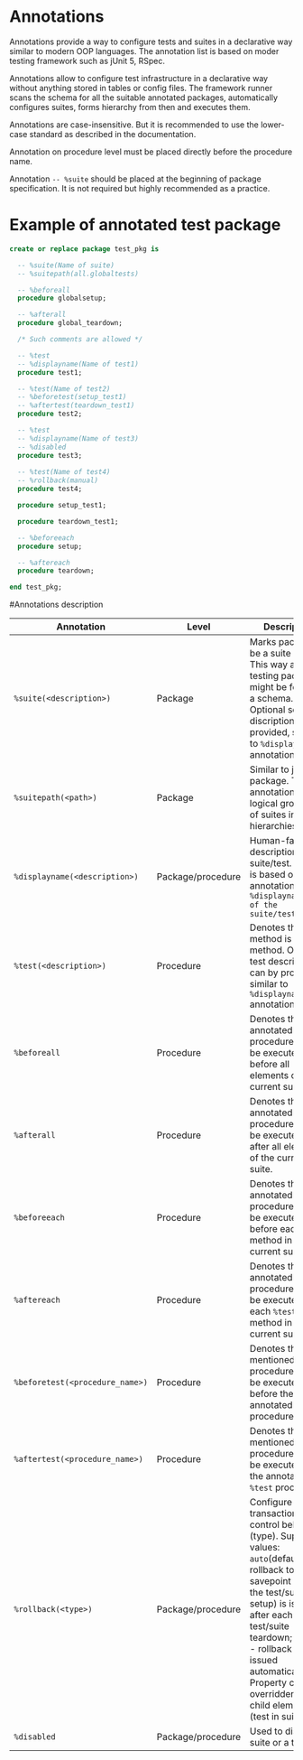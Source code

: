 # Annotations

Annotations provide a way to configure tests and suites in a declarative way similar to modern OOP languages.
The annotation list is based on moder testing framework such as jUnit 5, RSpec.

Annotations allow to configure test infrastructure in a declarative way without anything stored in tables or config files. The framework runner scans the schema for all the suitable annotated packages, automatically configures suites, forms hierarchy from then and executes them.

Annotations are case-insensitive. But it is recommended to use the lower-case standard as described in the documentation.

Annotation on procedure level must be placed directly before the procedure name.

Annotation `-- %suite` should be placed at the beginning of package specification. It is not required but highly recommended as a practice.

# Example of annotated test package

```sql
create or replace package test_pkg is

  -- %suite(Name of suite)
  -- %suitepath(all.globaltests)

  -- %beforeall
  procedure globalsetup;

  -- %afterall
  procedure global_teardown;

  /* Such comments are allowed */

  -- %test
  -- %displayname(Name of test1)
  procedure test1;

  -- %test(Name of test2)
  -- %beforetest(setup_test1)
  -- %aftertest(teardown_test1)
  procedure test2;

  -- %test
  -- %displayname(Name of test3)
  -- %disabled
  procedure test3;
  
  -- %test(Name of test4)
  -- %rollback(manual)
  procedure test4;

  procedure setup_test1;

  procedure teardown_test1;

  -- %beforeeach
  procedure setup;

  -- %aftereach
  procedure teardown;

end test_pkg;
```

#Annotations description

| Annotation |Level| Description |
| --- | --- | --- |
| `%suite(<description>)` | Package | Marks package to be a suite of tests This way all testing packages might be found in a schema. Optional schema discription can by provided, similar to `%displayname` annotation. |
| `%suitepath(<path>)` | Package | Similar to java package. The annotation allows logical grouping of suites into hierarchies. |
| `%displayname(<description>)` | Package/procedure | Human-familiar description of the suite/test. Syntax is based on jUnit annotation: `%displayname(Name of the suite/test)` |
| `%test(<description>)` | Procedure | Denotes that a method is a test method.  Optional test description can by provided, similar to `%displayname` annotation. |
| `%beforeall` | Procedure | Denotes that the annotated procedure should be executed once before all elements of the current suite. |
| `%afterall` | Procedure | Denotes that the annotated procedure should be executed once after all elements of the current suite. |
| `%beforeeach` | Procedure | Denotes that the annotated procedure should be executed before each `%test` method in the current suite. |
| `%aftereach` | Procedure | Denotes that the annotated procedure should be executed after each `%test` method in the current suite. |
| `%beforetest(<procedure_name>)` | Procedure | Denotes that mentioned procedure should be executed before the annotated `%test` procedure. |
| `%aftertest(<procedure_name>)` | Procedure | Denotes that mentioned procedure should be executed after the annotated `%test` procedure. |
| `%rollback(<type>)` | Package/procedure | Configure transaction control behaviour (type). Supported values: `auto`(default) - rollback to savepoint (before the test/suite setup) is issued after each test/suite teardown; `manual` - rollback is never issued automatically. Property can be overridden for child element (test in suite) |
| `%disabled` | Package/procedure | Used to disable a suite or a test |
